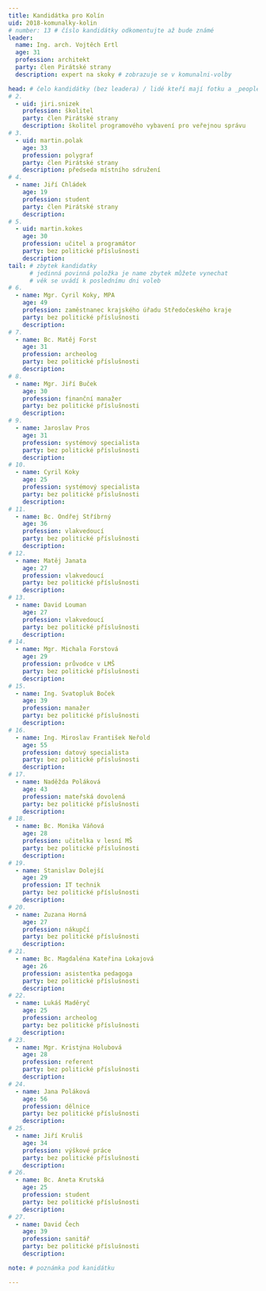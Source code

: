 ```yaml
---
title: Kandidátka pro Kolín
uid: 2018-komunalky-kolin
# number: 13 # číslo kandidátky odkomentujte až bude známé
leader:
  name: Ing. arch. Vojtěch Ertl
  age: 31
  profession: architekt
  party: člen Pirátské strany
  description: expert na skoky # zobrazuje se v komunalni-volby

head: # čelo kandidátky (bez leadera) / lidé kteří mají fotku a _people/jmeno.md
# 2.
  - uid: jiri.snizek
    profession: školitel
    party: člen Pirátské strany
    description: školitel programového vybavení pro veřejnou správu
# 3.
  - uid: martin.polak
    age: 33
    profession: polygraf
    party: člen Pirátské strany
    description: předseda místního sdružení
# 4.
  - name: Jiří Chládek
    age: 19
    profession: student
    party: člen Pirátské strany
    description:
# 5.
  - uid: martin.kokes
    age: 30
    profession: učitel a programátor
    party: bez politické příslušnosti
    description:
tail: # zbytek kandidatky
      # jedinná povinná položka je name zbytek můžete vynechat
      # věk se uvádí k poslednímu dni voleb
# 6.
  - name: Mgr. Cyril Koky, MPA
    age: 49
    profession: zaměstnanec krajského úřadu Středočeského kraje
    party: bez politické příslušnosti
    description:
# 7.
  - name: Bc. Matěj Forst
    age: 31
    profession: archeolog
    party: bez politické příslušnosti
    description:
# 8.
  - name: Mgr. Jiří Buček
    age: 30
    profession: finanční manažer
    party: bez politické příslušnosti
    description:
# 9.
  - name: Jaroslav Pros
    age: 31
    profession: systémový specialista
    party: bez politické příslušnosti
    description:
# 10.
  - name: Cyril Koky
    age: 25
    profession: systémový specialista
    party: bez politické příslušnosti
    description:
# 11.
  - name: Bc. Ondřej Stříbrný
    age: 36
    profession: vlakvedoucí
    party: bez politické příslušnosti
    description:
# 12.
  - name: Matěj Janata
    age: 27
    profession: vlakvedoucí
    party: bez politické příslušnosti
    description:
# 13.
  - name: David Louman
    age: 27
    profession: vlakvedoucí
    party: bez politické příslušnosti
    description:
# 14.
  - name: Mgr. Michala Forstová
    age: 29
    profession: průvodce v LMŠ
    party: bez politické příslušnosti
    description:
# 15.
  - name: Ing. Svatopluk Boček
    age: 39
    profession: manažer
    party: bez politické příslušnosti
    description:
# 16.
  - name: Ing. Miroslav František Neřold
    age: 55
    profession: datový specialista
    party: bez politické příslušnosti
    description:
# 17.
  - name: Naděžda Poláková
    age: 43
    profession: mateřská dovolená
    party: bez politické příslušnosti
    description:
# 18.
  - name: Bc. Monika Váňová
    age: 28
    profession: učitelka v lesní MŠ
    party: bez politické příslušnosti
    description:
# 19.
  - name: Stanislav Dolejší
    age: 29
    profession: IT technik
    party: bez politické příslušnosti
    description:
# 20.
  - name: Zuzana Horná
    age: 27
    profession: nákupčí
    party: bez politické příslušnosti
    description:
# 21.
  - name: Bc. Magdaléna Kateřina Lokajová
    age: 26
    profession: asistentka pedagoga
    party: bez politické příslušnosti
    description:
# 22.
  - name: Lukáš Maděryč
    age: 25
    profession: archeolog
    party: bez politické příslušnosti
    description:
# 23.
  - name: Mgr. Kristýna Holubová
    age: 28
    profession: referent
    party: bez politické příslušnosti
    description:
# 24.
  - name: Jana Poláková
    age: 56
    profession: dělnice
    party: bez politické příslušnosti
    description:
# 25.
  - name: Jiří Kruliš
    age: 34
    profession: výškové práce
    party: bez politické příslušnosti
    description:
# 26.
  - name: Bc. Aneta Krutská
    age: 25
    profession: student
    party: bez politické příslušnosti
    description:
# 27.
  - name: David Čech
    age: 39
    profession: sanitář
    party: bez politické příslušnosti
    description:

note: # poznámka pod kanidátku

---
```

